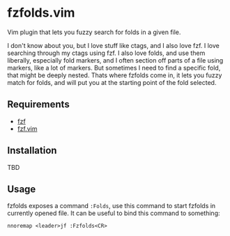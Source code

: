 fzfolds.vim
===========

Vim plugin that lets you fuzzy search for folds in a given file.

I don't know about you, but I love stuff like ctags, and I also love fzf. I
love searching through my ctags using fzf. I also love folds, and use them
liberally, especially fold markers, and I often section off parts of a file
using markers, like a lot of markers. But sometimes I need to find a specific
fold, that might be deeply nested. Thats where fzfolds come in, it lets you
fuzzy match for folds, and will put you at the starting point of the fold
selected.

## Requirements

- [fzf](https://github.com/junegunn/fzf)
- [fzf.vim](https://github.com/junegunn/fzf.vim)

## Installation

TBD

## Usage

fzfolds exposes a command `:Folds`, use this command to start fzfolds in
currently opened file. It can be useful to bind this command to something:

```vim
nnoremap <leader>jf :Fzfolds<CR>
```
